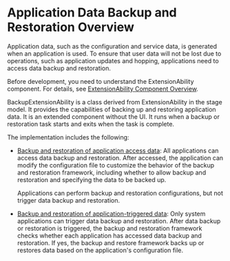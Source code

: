# Application Data Backup and Restoration Overview

Application data, such as the configuration and service data, is generated when an application is used. To ensure that user data will not be lost due to operations, such as application updates and hopping, applications need to access data backup and restoration.

Before development, you need to understand the ExtensionAbility component. For details, see [ExtensionAbility Component Overview](../application-models/extensionability-overview.md).

BackupExtensionAbility is a class derived from ExtensionAbility in the stage model. It provides the capabilities of backing up and restoring application data. It is an extended component without the UI. It runs when a backup or restoration task starts and exits when the task is complete.

The implementation includes the following:

- [Backup and restoration of application access data](app-file-backup-extension.md): All applications can access data backup and restoration. After accessed, the application can modify the configuration file to customize the behavior of the backup and restoration framework, including whether to allow backup and restoration and specifying the data to be backed up.

  Applications can perform backup and restoration configurations, but not trigger data backup and restoration.

- [Backup and restoration of application-triggered data](app-file-backup.md): Only system applications can trigger data backup and restoration. After data backup or restoration is triggered, the backup and restoration framework checks whether each application has accessed data backup and restoration. If yes, the backup and restore framework backs up or restores data based on the application's configuration file.
